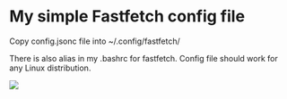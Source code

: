 # My simple Fastfetch config file

Copy config.jsonc file into ~/.config/fastfetch/

There is also alias in my .bashrc for fastfetch. Config file should work for any Linux distribution.

![](https://i.imgur.com/fBmSvcl.png)
